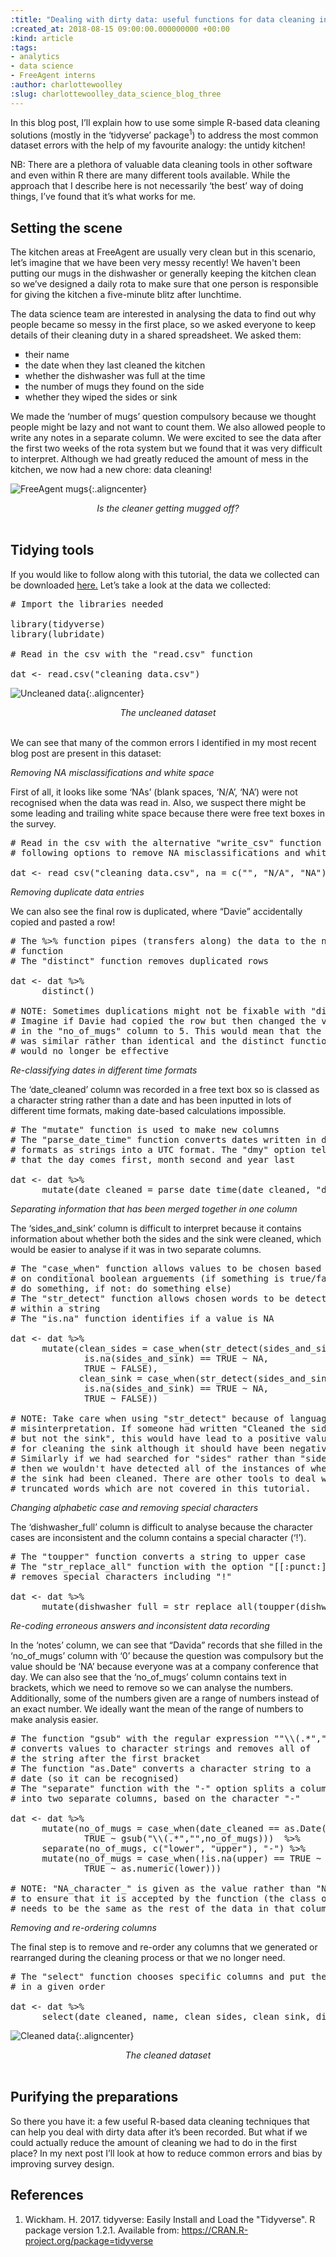 ```yaml
---
:title: "Dealing with dirty data: useful functions for data cleaning in R"
:created_at: 2018-08-15 09:00:00.000000000 +00:00
:kind: article
:tags:
- analytics
- data science
- FreeAgent interns
:author: charlottewoolley
:slug: charlottewoolley_data_science_blog_three
---
```

<style>
body {
text-align: left}
</style>


In this blog post, I’ll explain how to use some simple R-based data cleaning solutions (mostly in the ‘tidyverse’ package<sup>1</sup>) to address the most common dataset errors with the help of my favourite analogy: the untidy kitchen!
&nbsp;

NB: There are a plethora of valuable data cleaning tools in other software and even within R there are many different tools available. While the approach that I describe here is not necessarily ‘the best’ way of doing things, I’ve found that it’s what works for me.

## Setting the scene
The kitchen areas at FreeAgent are usually very clean but in this scenario, let’s imagine that we have been very messy recently! We haven't been putting our mugs in the dishwasher or generally keeping the kitchen clean so we’ve designed a daily rota to make sure that one person is responsible for giving the kitchen a five-minute blitz after lunchtime.

The data science team are interested in analysing the data to find out why people became so messy in the first place, so we asked everyone to keep details of their cleaning duty in a shared spreadsheet. We asked them:

<ul type="square">
    <li>their name</li>
    <li>the date when they last cleaned the kitchen</li>
    <li>whether the dishwasher was full at the time</li>
    <li>the number of mugs they found on the side</li>
    <li>whether they wiped the sides or sink</li>
</ul>


We made the ‘number of mugs’ question compulsory because we thought people might be lazy and not want to count them. We also allowed people to write any notes in a separate column. We were excited to see the data after the first two weeks of the rota system but we found that it was very difficult to interpret. Although we had greatly reduced the amount of mess in the kitchen, we now had a new chore: data cleaning!

![FreeAgent mugs](/assets/images/2018/05-cw-summer-blog-three/blog_pic1.jpg){:.aligncenter}

<div style="text-align: center"><i>Is the cleaner getting mugged off?</i></div>
&nbsp;

## Tidying tools

If you would like to follow along with this tutorial, the data we collected can be downloaded [here.](/assets/data/2018/05-cw-summer-blog-three/cleaning_data.csv)
Let’s take a look at the data we collected:

<pre>
# Import the libraries needed

library(tidyverse)
library(lubridate)

# Read in the csv with the "read.csv" function

dat <- read.csv("cleaning_data.csv")
</pre>

![Uncleaned data](/assets/images/2018/05-cw-summer-blog-three/blog_table1.png){:.aligncenter}

<div style="text-align: center"><i>The uncleaned dataset</i></div>
&nbsp;

We can see that many of the common errors I identified in my most recent blog post are present in this dataset:

*Removing NA misclassifications and white space*

First of all, it looks like some ‘NAs’ (blank spaces, ‘N/A’, ‘NA’) were not recognised when the data was read in. Also, we suspect there might be some leading and trailing white space because there were free text boxes in the survey.
<pre>
# Read in the csv with the alternative "write_csv" function and the
# following options to remove NA misclassifications and white space

dat <- read_csv("cleaning_data.csv", na = c("", "N/A", "NA"), trim_ws = TRUE)
</pre>

*Removing duplicate data entries*

We can also see the final row is duplicated, where “Davie” accidentally copied and pasted a row!
<pre>
# The %>% function pipes (transfers along) the data to the next
# function
# The "distinct" function removes duplicated rows

dat <- dat %>%
      distinct()

# NOTE: Sometimes duplications might not be fixable with "distinct".
# Imagine if Davie had copied the row but then changed the value
# in the "no_of_mugs" column to 5. This would mean that the data
# was similar rather than identical and the distinct function
# would no longer be effective
</pre>

*Re-classifying dates in different time formats*

The ‘date_cleaned’ column was recorded in a free text box so is classed as a character string rather than a date and has been inputted in lots of different time formats, making date-based calculations impossible.
<pre>
# The "mutate" function is used to make new columns
# The "parse_date_time" function converts dates written in different
# formats as strings into a UTC format. The "dmy" option tells R
# that the day comes first, month second and year last

dat <- dat %>%
      mutate(date_cleaned = parse_date_time(date_cleaned, "dmy"))  
</pre>

*Separating information that has been merged together in one column*

The ‘sides_and_sink’ column is difficult to interpret because it contains information about whether both the sides and the sink were cleaned, which would be easier to analyse if it was in two separate columns.
<pre>
# The "case_when" function allows values to be chosen based
# on conditional boolean arguements (if something is true/false:
# do something, if not: do something else)
# The "str_detect" function allows chosen words to be detected
# within a string
# The "is.na" function identifies if a value is NA

dat <- dat %>%
      mutate(clean_sides = case_when(str_detect(sides_and_sink, c("side|both")) == TRUE ~ TRUE,
              is.na(sides_and_sink) == TRUE ~ NA,
              TRUE ~ FALSE),
             clean_sink = case_when(str_detect(sides_and_sink, c("sink|both")) == TRUE ~ TRUE,
              is.na(sides_and_sink) == TRUE ~ NA,
              TRUE ~ FALSE))

# NOTE: Take care when using "str_detect" because of language
# misinterpretation. If someone had written "Cleaned the sides
# but not the sink", this would have lead to a positive value
# for cleaning the sink although it should have been negative.
# Similarly if we had searched for "sides" rather than "side",
# then we wouldn't have detected all of the instances of when
# the sink had been cleaned. There are other tools to deal with
# truncated words which are not covered in this tutorial.
</pre>

*Changing alphabetic case and removing special characters*

The ‘dishwasher_full’ column is difficult to analyse because the character cases are inconsistent and the column contains a special character (‘!’).
<pre>
# The "toupper" function converts a string to upper case
# The "str_replace_all" function with the option "[[:punct:]]"
# removes special characters including "!"

dat <- dat %>%
      mutate(dishwasher_full = str_replace_all(toupper(dishwasher_full), "[[:punct:]]", ""))
</pre>

*Re-coding erroneous answers and inconsistent data recording*

In the ‘notes’ column, we can see that “Davida” records that she filled in the ‘no_of_mugs’ column with ‘0’ because the question was compulsory but the value should be ‘NA’ because everyone was at a company conference that day. We can also see that the ‘no_of_mugs’ column contains text in brackets, which we need to remove so we can analyse the numbers. Additionally, some of the numbers given are a range of numbers instead of an exact number. We ideally want the mean of the range of numbers to make analysis easier.
<pre>
# The function "gsub" with the regular expression ""&bsol;&bsol;(.&ast;","""
# converts values to character strings and removes all of
# the string after the first bracket
# The function "as.Date" converts a character string to a
# date (so it can be recognised)
# The "separate" function with the "-" option splits a column
# into two separate columns, based on the character "-"

dat <- dat %>%
      mutate(no_of_mugs = case_when(date_cleaned == as.Date("2018-07-23") ~ NA_character_,
              TRUE ~ gsub("&bsol;&bsol;(.&ast;","",no_of_mugs)))  %>%
      separate(no_of_mugs, c("lower", "upper"), "-") %>%
      mutate(no_of_mugs = case_when(!is.na(upper) == TRUE ~ (as.numeric(lower)+as.numeric(upper))/2,
              TRUE ~ as.numeric(lower)))

# NOTE: "NA_character_" is given as the value rather than "NA"
# to ensure that it is accepted by the function (the class of "NA"
# needs to be the same as the rest of the data in that column)
</pre>

*Removing and re-ordering columns*

The final step is to remove and re-order any columns that we generated or rearranged during the cleaning process or that we no longer need.
<pre>
# The "select" function chooses specific columns and put them
# in a given order

dat <- dat %>%
      select(date_cleaned, name, clean_sides, clean_sink, dishwasher_full, no_of_mugs, notes)
</pre>

![Cleaned data](/assets/images/2018/05-cw-summer-blog-three/blog_table2.png){:.aligncenter}

<div style="text-align: center"><i>The cleaned dataset</i></div>
&nbsp;

## Purifying the preparations
So there you have it: a few useful R-based data cleaning techniques that can help you deal with dirty data after it’s been recorded. But what if we could actually reduce the amount of cleaning we had to do in the first place? In my next post I’ll look at how to reduce common errors and bias by improving survey design.

## References
1. Wickham. H. 2017. tidyverse: Easily Install and Load the "Tidyverse". R package version 1.2.1. Available from: https://CRAN.R-project.org/package=tidyverse

&nbsp;
&nbsp;
